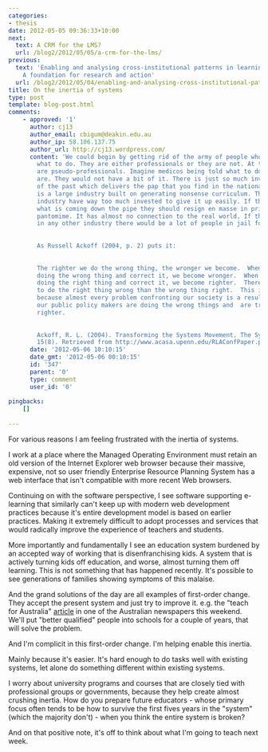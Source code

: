 ```yaml
---
categories:
- thesis
date: 2012-05-05 09:36:33+10:00
next:
  text: A CRM for the LMS?
  url: /blog2/2012/05/05/a-crm-for-the-lms/
previous:
  text: 'Enabling and analysing cross-institutional patterns in learning analytics:
    A foundation for research and action'
  url: /blog2/2012/05/04/enabling-and-analysing-cross-institutional-patterns-in-learning-analytics-a-foundation-for-research-and-action/
title: On the inertia of systems
type: post
template: blog-post.html
comments:
    - approved: '1'
      author: cj13
      author_email: cbigum@deakin.edu.au
      author_ip: 58.106.137.75
      author_url: http://cj13.wordpress.com/
      content: 'We could begin by getting rid of the army of people who tell teachers
        what to do. They are either professionals or they are not. At the moment they
        are pseudo-professionals. Imagine medicos being told what to do the way teachers
        are. They would not have a bit of it. There is just so much invested in education
        of the past which delivers the pap that you find in the national curriculum. There
        is a large industry built on generating nonsense curriculum. The folk in that
        industry have way too much invested to give it up easily. If they had a peek at
        what is coming down the pipe they should resign en masse in principal. This is
        pantomime. It has almost no connection to the real world. If these practices operated
        in any other industry there would be a lot of people in jail for fraud.
    
    
        As Russell Ackoff (2004, p. 2) puts it:
    
    
        The righter we do the wrong thing, the wronger we become.  When we make a mistake
        doing the wrong thing and correct it, we become wronger.  When we make a mistake
        doing the right thing and correct it, we become righter.  Therefore, it is better
        to do the right thing wrong than the wrong thing right.  This is very significant
        because almost every problem confronting our society is a result of the fact that
        our public policy makers are doing the wrong things and  are trying to do them
        righter.
    
    
        Ackoff, R. L. (2004). Transforming the Systems Movement. The Systems Thinker,
        15(8). Retrieved from http://www.acasa.upenn.edu/RLAConfPaper.pdf'
      date: '2012-05-06 10:10:15'
      date_gmt: '2012-05-06 00:10:15'
      id: '347'
      parent: '0'
      type: comment
      user_id: '0'
    
pingbacks:
    []
    
---
```

For various reasons I am feeling frustrated with the inertia of systems.

I work at a place where the Managed Operating Environment must retain an old version of the Internet Explorer web browser because their massive, expensive, not so user friendly Enterprise Resource Planning System has a web interface that isn't compatible with more recent Web browsers.

Continuing on with the software perspective, I see software supporting e-learning that similarly can't keep up with modern web development practices because it's entire development model is based on earlier practices. Making it extremely difficult to adopt processes and services that would radically improve the experience of teachers and students.

More importantly and fundamentally I see an education system burdened by an accepted way of working that is disenfranchising kids. A system that is actively turning kids off education, and worse, almost turning them off learning. This is not something that has happened recently. It's possible to see generations of families showing symptoms of this malaise.

And the grand solutions of the day are all examples of first-order change. They accept the present system and just try to improve it. e.g. the "teach for Australia" [article](http://www.theaustralian.com.au/news/features/trainees-at-the-chalkface/story-e6frg8h6-1226343357470) in one of the Australian newspapers this weekend. We'll put "better qualified" people into schools for a couple of years, that will solve the problem.

And I'm complicit in this first-order change. I'm helping enable this inertia.

Mainly because it's easier. It's hard enough to do tasks well with existing systems, let alone do something different within existing systems.

I worry about university programs and courses that are closely tied with professional groups or governments, because they help create almost crushing inertia. How do you prepare future educators - whose primary focus often tends to be how to survive the first fives years in the "system" (which the majority don't) - when you think the entire system is broken?

And on that positive note, it's off to think about what I'm going to teach next week.